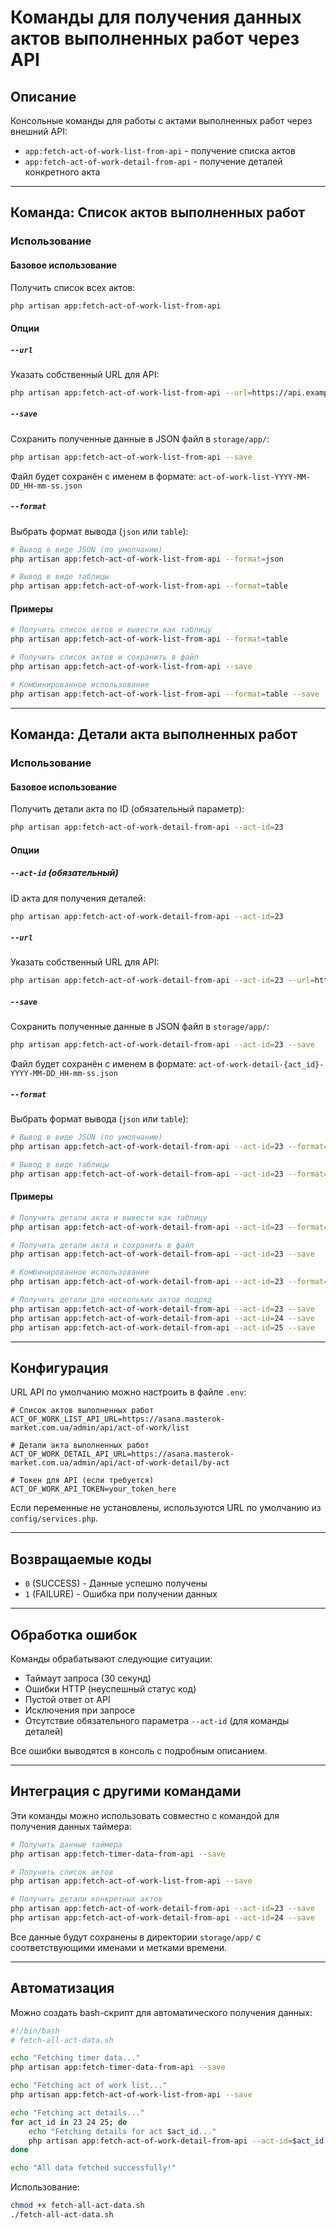 # Команды для получения данных актов выполненных работ через API

## Описание

Консольные команды для работы с актами выполненных работ через внешний API:
- `app:fetch-act-of-work-list-from-api` - получение списка актов
- `app:fetch-act-of-work-detail-from-api` - получение деталей конкретного акта

---

## Команда: Список актов выполненных работ

### Использование

#### Базовое использование

Получить список всех актов:

```bash
php artisan app:fetch-act-of-work-list-from-api
```

#### Опции

##### `--url`
Указать собственный URL для API:

```bash
php artisan app:fetch-act-of-work-list-from-api --url=https://api.example.com/acts
```

##### `--save`
Сохранить полученные данные в JSON файл в `storage/app/`:

```bash
php artisan app:fetch-act-of-work-list-from-api --save
```

Файл будет сохранён с именем в формате: `act-of-work-list-YYYY-MM-DD_HH-mm-ss.json`

##### `--format`
Выбрать формат вывода (`json` или `table`):

```bash
# Вывод в виде JSON (по умолчанию)
php artisan app:fetch-act-of-work-list-from-api --format=json

# Вывод в виде таблицы
php artisan app:fetch-act-of-work-list-from-api --format=table
```

#### Примеры

```bash
# Получить список актов и вывести как таблицу
php artisan app:fetch-act-of-work-list-from-api --format=table

# Получить список актов и сохранить в файл
php artisan app:fetch-act-of-work-list-from-api --save

# Комбинированное использование
php artisan app:fetch-act-of-work-list-from-api --format=table --save
```

---

## Команда: Детали акта выполненных работ

### Использование

#### Базовое использование

Получить детали акта по ID (обязательный параметр):

```bash
php artisan app:fetch-act-of-work-detail-from-api --act-id=23
```

#### Опции

##### `--act-id` (обязательный)
ID акта для получения деталей:

```bash
php artisan app:fetch-act-of-work-detail-from-api --act-id=23
```

##### `--url`
Указать собственный URL для API:

```bash
php artisan app:fetch-act-of-work-detail-from-api --act-id=23 --url=https://api.example.com/act-details
```

##### `--save`
Сохранить полученные данные в JSON файл в `storage/app/`:

```bash
php artisan app:fetch-act-of-work-detail-from-api --act-id=23 --save
```

Файл будет сохранён с именем в формате: `act-of-work-detail-{act_id}-YYYY-MM-DD_HH-mm-ss.json`

##### `--format`
Выбрать формат вывода (`json` или `table`):

```bash
# Вывод в виде JSON (по умолчанию)
php artisan app:fetch-act-of-work-detail-from-api --act-id=23 --format=json

# Вывод в виде таблицы
php artisan app:fetch-act-of-work-detail-from-api --act-id=23 --format=table
```

#### Примеры

```bash
# Получить детали акта и вывести как таблицу
php artisan app:fetch-act-of-work-detail-from-api --act-id=23 --format=table

# Получить детали акта и сохранить в файл
php artisan app:fetch-act-of-work-detail-from-api --act-id=23 --save

# Комбинированное использование
php artisan app:fetch-act-of-work-detail-from-api --act-id=23 --format=table --save

# Получить детали для нескольких актов подряд
php artisan app:fetch-act-of-work-detail-from-api --act-id=23 --save
php artisan app:fetch-act-of-work-detail-from-api --act-id=24 --save
php artisan app:fetch-act-of-work-detail-from-api --act-id=25 --save
```

---

## Конфигурация

URL API по умолчанию можно настроить в файле `.env`:

```env
# Список актов выполненных работ
ACT_OF_WORK_LIST_API_URL=https://asana.masterok-market.com.ua/admin/api/act-of-work/list

# Детали акта выполненных работ
ACT_OF_WORK_DETAIL_API_URL=https://asana.masterok-market.com.ua/admin/api/act-of-work-detail/by-act

# Токен для API (если требуется)
ACT_OF_WORK_API_TOKEN=your_token_here
```

Если переменные не установлены, используются URL по умолчанию из `config/services.php`.

---

## Возвращаемые коды

- `0` (SUCCESS) - Данные успешно получены
- `1` (FAILURE) - Ошибка при получении данных

---

## Обработка ошибок

Команды обрабатывают следующие ситуации:
- Таймаут запроса (30 секунд)
- Ошибки HTTP (неуспешный статус код)
- Пустой ответ от API
- Исключения при запросе
- Отсутствие обязательного параметра `--act-id` (для команды деталей)

Все ошибки выводятся в консоль с подробным описанием.

---

## Интеграция с другими командами

Эти команды можно использовать совместно с командой для получения данных таймера:

```bash
# Получить данные таймера
php artisan app:fetch-timer-data-from-api --save

# Получить список актов
php artisan app:fetch-act-of-work-list-from-api --save

# Получить детали конкретных актов
php artisan app:fetch-act-of-work-detail-from-api --act-id=23 --save
php artisan app:fetch-act-of-work-detail-from-api --act-id=24 --save
```

Все данные будут сохранены в директории `storage/app/` с соответствующими именами и метками времени.

---

## Автоматизация

Можно создать bash-скрипт для автоматического получения данных:

```bash
#!/bin/bash
# fetch-all-act-data.sh

echo "Fetching timer data..."
php artisan app:fetch-timer-data-from-api --save

echo "Fetching act of work list..."
php artisan app:fetch-act-of-work-list-from-api --save

echo "Fetching act details..."
for act_id in 23 24 25; do
    echo "Fetching details for act $act_id..."
    php artisan app:fetch-act-of-work-detail-from-api --act-id=$act_id --save
done

echo "All data fetched successfully!"
```

Использование:

```bash
chmod +x fetch-all-act-data.sh
./fetch-all-act-data.sh
```
